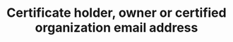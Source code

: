 ---
title: 'Certificate holder, owner or certified organization email address'
slug: 'certification-certificate-holder-owner-or-certified-organization-email-address'
description: 'Email address of an organization'
required: False
module: 'Certificate Holder, Owner or Certified organization'
cluster: 'Certification'
policy: 'Free value. Single value only.'
layout: 'home'
---
